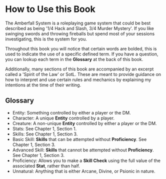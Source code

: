 # How to Use this Book

The Amberfall System is a roleplaying game system that could be best described as being '1/4 Hack and Slash, 3/4 Murder Mystery'. If you like swinging swords and throwing fireballs but spend most of your sessions investigating, this is the system for you.

Throughout this book you will notice that certain words are bolded, this is used to indicate the use of a specific defined term. If you have a question, you can lookup each term in the **Glossary** at the back of this book.

Additionally, many sections of this book are accompanied by an excerpt called a 'Spirit of the Law' or SotL. These are meant to provide guidance on how to interpret and use certain rules and mechanics by explaining my intentions at the time of their writing.

## Glossary

- Entity: Something controlled by either a player or the DM.
- Character: A unique **Entity** controlled by a player.
- Creature: A non-unique **Entity** controlled by either a player or the DM.
- Stats: See Chapter 1, Section 1.
- Skills: See Chapter 1, Section 3.
- Basic Skill: **Skills** that can be attempted without **Proficiency**. See Chapter 1, Section 3.
- Advanced Skill: **Skills** that cannot be attempted without **Proficiency**. See Chapter 1, Section 3.
- Proficiency: Allows you to make a **Skill Check** using the full value of the associated **Stat**, rather than half.
- Unnatural: Anything that is either Arcane, Divine, or Psionic in nature.
